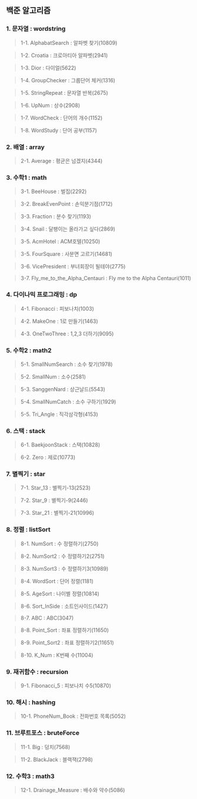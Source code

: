 ## 백준 알고리즘

### 1. 문자열 : wordstring
  >1-1. AlphabatSearch : 알파벳 찾기(10809)
  
  >1-2. Croatia : 크로아티아 알파벳(2941)
  
  >1-3. Dior : 다이얼(5622)
  
  >1-4. GroupChecker : 그룹단어 체커(1316)
  
  >1-5. StringRepeat : 문자열 반복(2675)
  
  >1-6. UpNum : 상수(2908)
  
  >1-7. WordCheck : 단어의 개수(1152)
  
  >1-8. WordStudy : 단어 공부(1157)
  
### 2. 배열 : array
  >2-1. Average : 평균은 넘겠지(4344)
  
### 3. 수학1 : math
  >3-1. BeeHouse : 벌집(2292)
  
  >3-2. BreakEvenPoint : 손익분기점(1712)
  
  >3-3. Fraction : 분수 찾기(1193)
  
  >3-4. Snail : 달팽이는 올라가고 싶다(2869)
  
  >3-5. AcmHotel : ACM호텔(10250)
  
  >3-5. FourSquare : 사분면 고르기(14681)
  
  >3-6. VicePresident : 부녀회장이 될테야(2775)
  
  >3-7. Fly_me_to_the_Alpha_Centauri : Fly me to the Alpha Centauri(1011) 
  
### 4. 다이나믹 프로그래밍 : dp
  >4-1. Fibonacci : 피보나치(1003)
  
  >4-2. MakeOne : 1로 만들기(1463)
  
  >4-3. OneTwoThree : 1,2,3 더하기(9095)

### 5. 수학2 : math2
  >5-1. SmallNumSearch : 소수 찾기(1978)
  
  >5-2. SmallNum : 소수(2581)
  
  >5-3. SanggenNard : 상근날드(5543)
  
  >5-4. SmallNumCatch : 소수 구하기(1929)
  
  >5-5. Tri_Angle : 직각삼각형(4153)
  
### 6. 스택 : stack
  >6-1. BaekjoonStack : 스택(10828)
  
  >6-2. Zero : 제로(10773)

### 7. 별찍기 : star
  >7-1. Star_13 : 별찍기-13(2523)
  
  >7-2. Star_9 : 별찍기-9(2446)
  
  >7-3. Star_21 : 별찍기-21(10996)

### 8. 정렬 : listSort
  >8-1. NumSort : 수 정렬하기(2750)
  
  >8-2. NumSort2 : 수 정렬하기2(2751)
 
  >8-3. NumSort3 : 수 정렬하기3(10989)
  
  >8-4. WordSort : 단어 정렬(1181)
  
  >8-5. AgeSort : 나이별 정렬(10814)
  
  >8-6. Sort_InSide : 소트인사이드(1427)
  
  >8-7. ABC : ABC(3047)
  
  >8-8. Point_Sort : 좌표 정렬하기(11650)
  
  >8-9. Point_Sort2 : 좌표 정렬하기2(11651)
  
  >8-10. K_Num : K번째 수(11004)
  
 ### 9. 재귀함수 : recursion
  >9-1. Fibonacci_5 : 피보나치 수5(10870)
  
 ### 10. 해시 : hashing
  >10-1. PhoneNum_Book : 전화번호 목록(5052)
  
 ### 11. 브루트포스 : bruteForce
  >11-1. Big : 덩치(7568)
  
  >11-2. BlackJack : 블랙잭(2798)
  
 ### 12. 수학3 : math3
  >12-1. Drainage_Measure : 배수와 약수(5086)
